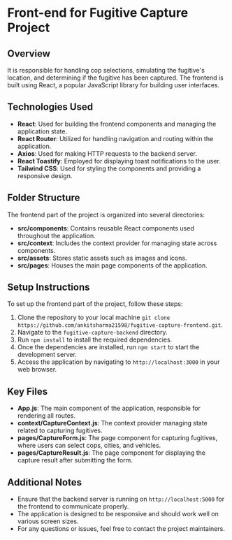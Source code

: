 # Front-end for Fugitive Capture Project

## Overview
It is responsible for handling cop selections, simulating the fugitive's location, and determining if the fugitive has been captured. The frontend is built using React, a popular JavaScript library for building user interfaces.

## Technologies Used
- **React**: Used for building the frontend components and managing the application state.
- **React Router**: Utilized for handling navigation and routing within the application.
- **Axios**: Used for making HTTP requests to the backend server.
- **React Toastify**: Employed for displaying toast notifications to the user.
- **Tailwind CSS**: Used for styling the components and providing a responsive design.

## Folder Structure
The frontend part of the project is organized into several directories:
- **src/components**: Contains reusable React components used throughout the application.
- **src/context**: Includes the context provider for managing state across components.
- **src/assets**: Stores static assets such as images and icons.
- **src/pages**: Houses the main page components of the application.

## Setup Instructions
To set up the frontend part of the project, follow these steps:
1. Clone the repository to your local machine `git clone https://github.com/ankitsharma21598/fugitive-capture-frontend.git`.
2. Navigate to the `fugitive-capture-backend` directory.
3. Run `npm install` to install the required dependencies.
4. Once the dependencies are installed, run `npm start` to start the development server.
5. Access the application by navigating to `http://localhost:3000` in your web browser.

## Key Files
- **App.js**: The main component of the application, responsible for rendering all routes.
- **context/CaptureContext.js**: The context provider managing state related to capturing fugitives.
- **pages/CaptureForm.js**: The page component for capturing fugitives, where users can select cops, cities, and vehicles.
- **pages/CaptureResult.js**: The page component for displaying the capture result after submitting the form.

## Additional Notes
- Ensure that the backend server is running on `http://localhost:5000` for the frontend to communicate properly.
- The application is designed to be responsive and should work well on various screen sizes.
- For any questions or issues, feel free to contact the project maintainers.

